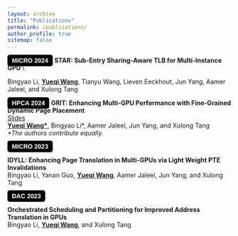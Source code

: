 ```yaml
---
layout: archive
title: "Publications"
permalink: /publications/
author_profile: true
sitemap: false
---
```


<!-- {% if author.googlescholar %}
  You can also find my articles on <u><a href="{{author.googlescholar}}">my Google Scholar profile</a>.</u>
{% endif %}

{% include base_path %}

{% for post in site.publications reversed %}
  {% include archive-single.html %}
{% endfor %}
 -->





<span class="badgeblackbg" style="font-family: 'Raleway', Arial;"> MICRO 2024</span> 
<a href="../files/STAR_MICRO24.pdf" class="no-underline-link"> STAR: Sub-Entry Sharing-Aware TLB for Multi-Instance GPU </a> \
<!-- [Slides](../files/STAR_slides.pptx) \ -->
Bingyao Li, <u><b>Yueqi Wang</b></u>, Tianyu Wang, Lieven Eeckhout, Jun Yang, Aamer Jaleel, and Xulong Tang 



<!-- <span class="badgeblackbg" style="font-family: 'Raleway', Arial; color: #7C8BE6;">[HPCA 2024]</span>  -->
<span class="badgeblackbg" style="font-family: 'Raleway', Arial;"> HPCA 2024</span> 
<a href="../files/GRIT_HPCA24.pdf" class="no-underline-link"> GRIT: Enhancing Multi-GPU Performance with Fine-Grained Dynamic Page Placement </a> \
[Slides](../files/GRIT_slides.pptx) \
<u><b>Yueqi Wang*</b></u>, Bingyao Li*, Aamer Jaleel, Jun Yang, and Xulong Tang \
<i>\*The authors contribute equally.</i>

<span class="badgeblackbg" style="font-family: 'Raleway', Arial;"> MICRO 2023</span> 
<!-- [IDYLL: Enhancing Page Translation in Multi-GPUs via Light Weight PTE Invalidations](../files/MICRO2023_IDYLL.pdf) \ -->
<a href="../files/MICRO2023_IDYLL.pdf" class="no-underline-link"> IDYLL: Enhancing Page Translation in Multi-GPUs via Light Weight PTE Invalidations </a> \
Bingyao Li, Yanan Guo, <u><b>Yueqi Wang</b></u>, Aamer Jaleel, Jun Yang, and Xulong Tang 


<span class="badgeblackbg" style="font-family: 'Raleway', Arial;"> DAC 2023</span> 
<!-- [Orchestrated Scheduling and Partitioning for Improved Address Translation in GPUs](../files/DAC2023.pdf)  \ -->
<a href="../files/DAC2023.pdf" class="no-underline-link"> Orchestrated Scheduling and Partitioning for Improved Address Translation in GPUs </a> \
Bingyao Li, <u><b>Yueqi Wang</b></u>, and Xulong Tang



<style>
    .badge {
        background-color: #7C8BE6; /* Red background */
        color: white;             /* White text */
        font-weight: bold;        /* Bold font */
        padding: 5px 10px;        /* Padding around the text */
        text-align: center;       /* Center-aligned text */
        border-radius: 5px;       /* Rounded corners */
        font-family: 'Raleway', Arial; /* Font family */
    }


    .badgeblackbg {
        background-color: black; /* Red background */
        color: white;             /* White text */
        font-weight: bold;        /* Bold font */
        padding: 5px 10px;        /* Padding around the text */
        text-align: center;       /* Center-aligned text */
        border-radius: 5px;       /* Rounded corners */
        font-family: 'Raleway', Arial; /* Font family */
    }


    .badgewobgcol {
        background-color: transparent; /* No background color */
        color: black;                  /* Black text */
        font-weight: bold;             /* Bold font */
        padding: 5px 10px;             /* Padding around the text */
        text-align: center;            /* Center-aligned text */
        border: 2px solid black;       /* Black border */
        border-radius: 5px;            /* Rounded corners */
        font-family: 'Raleway', Arial; /* Font family */
    }

    a.no-underline-link {
        text-decoration: none !important; /* Ensures the underline is removed */
        font-weight: bold;
    }

    .no-underline-link:hover {
        text-decoration: underline !important; /* Ensure underline on hover */
    }
</style>

<!-- 

* <span class="badgeblackbg" style="font-family: 'Raleway', Arial;">[MICRO 2024]</span>  [STAR: Sub-Entry Sharing-Aware TLB for Multi-Instance GPU](../files/STAR_MICRO24.pdf) \
Bingyao Li, <u><b>Yueqi Wang</b></u>, Tianyu Wang, Lieven Eeckhout, Jun Yang, Aamer Jaleel, and Xulong Tang 




* <span class="badgeblackbg" style="font-family: 'Raleway',Arial; ">[HPCA 2024]</span> [GRIT: Enhancing Multi-GPU Performance with Fine-Grained Dynamic Page Placement](../files/GRIT_HPCA24.pdf) \
  [Slides](../files/GRIT_slides.pptx) \
  <u><b>Yueqi Wang*</b></u>, Bingyao Li*, Aamer Jaleel, Jun Yang, and Xulong Tang \
  The 30th IEEE International Symposium on High-Performance Computer Architecture \
  <i>\*The authors contribute equally.</i>
  
  


* <span class="badgeblackbg" style="font-family: 'Raleway',Arial; ">[MICRO 2023]</span> [IDYLL: Enhancing Page Translation in Multi-GPUs via Light Weight PTE Invalidations](../files/MICRO2023_IDYLL.pdf) \
  Bingyao Li, Yanan Guo, <u><b>Yueqi Wang</b></u>, Aamer Jaleel, Jun Yang, and Xulong Tang \
  In Proceedings of the 56th IEEE/ACM International Symposium on Microarchitecture 
  

* <span class="badgeblackbg" style="font-family: 'Raleway',Arial; ">[DAC 2023]</span> [Orchestrated Scheduling and Partitioning for Improved Address Translation in GPUs](../files/DAC2023.pdf) \
  Bingyao Li, <u><b>Yueqi Wang</b></u>, and Xulong Tang\
  The 60th Design Automation Conference
  
 -->
